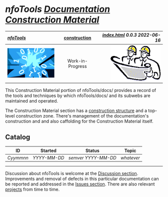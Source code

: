 <!-- index.md 0.0.3                 UTF-8                          2022-06-16
     ----1----|----2----|----3----|----4----|----5----|----6----|----7----|--*

                 NFOTOOLS DOCUMENTATION CONSTRUCTION MATERIAL
     -->

# ***nfoTools** [Documentation Construction Material](.)*

| ***[nfoTools](../)*** | [construction](.) | ***[index.html](index.html) 0.0.3 2022-06-16*** |
| :--                |       :--:         | --: |
| ![nfotools](../images/nfoWorks-2014-06-02-1702-LogoSmall.png) | Work-in-Progress | ![Hard Hat Area](../images/hardhat-logo.gif) |

This Construction Material portion of  nfoTools/docs/ provides a record of the tools and techniques by which nfoTools/docs/ and its subwebs are maintained
and operated.

The Construction Material section has a
[construction structure](construction.txt) and a top-level construction zone.  There's management of the documentation's construction and and also
caffolding for the Construction Material itself.

## Catalog

| **ID** | **Started** | **Status** | **Topic** |
|   :-:   |   :-:   |  :-:   |  ---  |
| _Cyymmnn_ | _YYYY-MM-DD_ | _semver YYYY-MM-DD_ | _whatever_ |

----

Discussion about nfoTools is welcome at the
[Discussion section](https://github.com/orcmid/nfoTools/discussions).
Improvements and removal of defects in this particular documentation can be
reported and addressed in the
[Issues section](https://github.com/orcmid/nfoTools/issues).  There are also
relevant [projects](https://github.com/orcmid/nfoTools/projects) from time to
time.

<!-- ----1----|----2----|----3----|----4----|----5----|----6----|----7----|--*


     0.0.3 2022-06-16T22:54Z Use improved header strip
     0.0.2 2021-09-20T22:23Z Use current header strip
     0.0.1 2021-09-17T20:04Z Improved Discussion invitation
     0.0.0 2021-09-08T20:12Z Placeholder Hardhat Image and empty Catalog

                *** end of docs/construction/index.md ***
     -->
